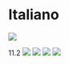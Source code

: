 # Italiano
![](https://i.imgur.com/r5vruue.jpg)


11.2
![](https://i.imgur.com/rjoY2h3.png)
![](https://i.imgur.com/lrfi2uT.png)
![](https://i.imgur.com/8GtOCtQ.jpg)
![](https://i.imgur.com/37VdWWi.png)

